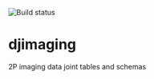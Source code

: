 ![Build status](https://github.com/jonathanoesterle/djimaging/actions/workflows/python-app.yml/badge.svg)

# djimaging
2P imaging data joint tables and schemas
